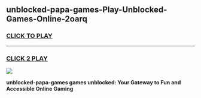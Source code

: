 
## unblocked-papa-games-Play-Unblocked-Games-Online-2oarq
<h3>
<a href="https://premium76.site?title=unblocked-papa-games&ref=24A">CLICK TO PLAY</a></h3>
<hr>

<h3>
<a href="https://premium76.site?title=unblocked-papa-games&ref=24A">CLICK 2 PLAY</a>
  
</h3>

<a href="https://premium76.site?title=unblocked-papa-games&ref=24A"><img src="https://clearcache.store/games.png"></a>


**unblocked-papa-games games unblocked: Your Gateway to Fun and Accessible Online Gaming**
